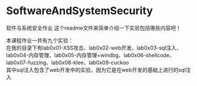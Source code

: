# SoftwareAndSystemSecurity
软件与系统安全作业
这个readme文件来简单介绍一下实验包括哪些内容吧！  

本课程作业一共有九个实验：  
在我的目录下有lab0x01-XSS攻击、lab0x02-web开发、lab0x03-sql注入、lab0x04-内存管理、lab0x05-内存管理+windbg、lab0x06-shellcode、lab0x07-fuzzing、lab0x08-klee、lab0x09-cuckoo  
其中sql注入包含了web开发中的实验，因为它是在web开发的基础上进行的sql注入
